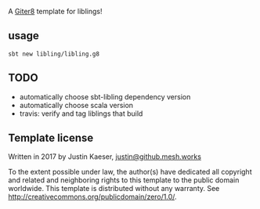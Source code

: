 A [Giter8][g8] template for liblings!

## usage

    sbt new libling/libling.g8
    

## TODO
* automatically choose sbt-libling dependency version
* automatically choose scala version
* travis: verify and tag liblings that build


Template license
----------------
Written in 2017 by Justin Kaeser, justin@github.mesh.works

To the extent possible under law, the author(s) have dedicated all copyright and related
and neighboring rights to this template to the public domain worldwide.
This template is distributed without any warranty. See <http://creativecommons.org/publicdomain/zero/1.0/>.

[g8]: http://www.foundweekends.org/giter8/
